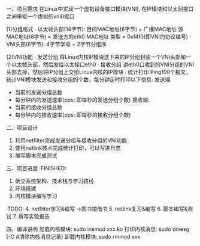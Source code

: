 一、项目需求
在Linux中实现一个虚拟设备接口模块(VNI), 在IP模块和以太网接口之间串接一个虚拟的vni0接口

(1)分组格式
· 以太帧头部(14字节): 
目的MAC地址(6字节) = 广播MAC地址
源MAC地址(6字节) = 发送方的eth0 MAC地址
类型 = 0xf4f0(即VNI的协议编号)
· VNI头部(6字节): 4字节学号 + 2字节分组序

(2)VNI功能
· 发送分组
将Linux内核IP模块送下来的IP分组封装一个VNI头部和一个以太帧头部，然后发给以太接口eth0
· 接收分组
讲eth0口收到的VNI分组的VNI头部去掉，然后将IP分组上交给Linux内核的IP模块
· 统计打印
Ping100个报文，统计VNI模块发送和接收分组的个数，每分钟定时打印以下信息:
发送端:
- 当前的发送分组总数
- 每分钟内的发送速率(pps: 即每秒的发送分组个数)
接收端:
- 当前的接收分组总数
- 每分钟内的接收速率(pps: 即每秒的接收分组个数)

二、项目设计
1. 利用netfilter完成发送分组与接收分组的VNI功能
2. 使用netlink技术完成统计打印，可以写进日志
3. 编写脚本完成测试

三、项目进度
·FINISHED:
1. 确立系统架构、技术栈与学习路线
2. 环境搭建
3. 内核模块编写学习

·TODO:
4. netfilter学习&编写
->图书馆借书
5. netlink复习&编写
6. 脚本编写&测试
7. 撰写实验报告

四、编译说明
加载内核模块: sudo insmod xxx.ko
打印内核消息: sudo dmesg [-C #清除内核消息记录]
卸载内核模块: sudo rmmod xxx
